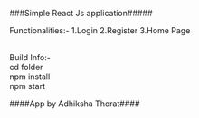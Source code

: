 ###Simple React Js application#####

Functionalities:-
1.Login
2.Register
3.Home Page

<br>
Build Info:-

<br> 
cd folder<br>
npm install<br>
npm start <br>

 ####App by Adhiksha Thorat####
